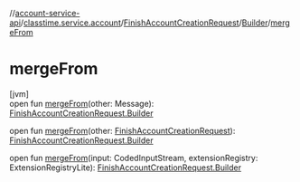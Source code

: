 //[account-service-api](../../../../index.md)/[classtime.service.account](../../index.md)/[FinishAccountCreationRequest](../index.md)/[Builder](index.md)/[mergeFrom](merge-from.md)

# mergeFrom

[jvm]\
open fun [mergeFrom](merge-from.md)(other: Message): [FinishAccountCreationRequest.Builder](index.md)

open fun [mergeFrom](merge-from.md)(other: [FinishAccountCreationRequest](../index.md)): [FinishAccountCreationRequest.Builder](index.md)

open fun [mergeFrom](merge-from.md)(input: CodedInputStream, extensionRegistry: ExtensionRegistryLite): [FinishAccountCreationRequest.Builder](index.md)
